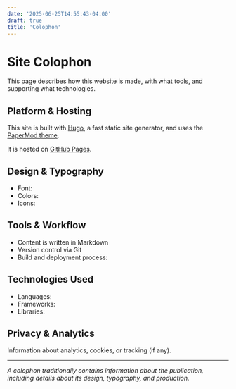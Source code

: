 ```yaml
---
date: '2025-06-25T14:55:43-04:00'
draft: true
title: 'Colophon'
---
```


# Site Colophon

This page describes how this website is made, with what tools, and supporting what technologies.

## Platform & Hosting

This site is built with [Hugo](https://gohugo.io/), a fast static site generator, and uses the [PaperMod theme](https://themes.gohugo.io/themes/hugo-papermod/). 

It is hosted on [GitHub Pages](https://pages.github.com/).

## Design & Typography

- Font:
- Colors:
- Icons:

## Tools & Workflow

- Content is written in Markdown
- Version control via Git
- Build and deployment process:

## Technologies Used

- Languages:
- Frameworks:
- Libraries:

## Privacy & Analytics

Information about analytics, cookies, or tracking (if any).

---

*A colophon traditionally contains information about the publication, including details about its design, typography, and production.*
